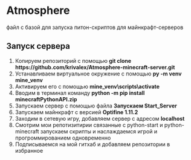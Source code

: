 <h1>Atmosphere</h1>
файл с базой для запуска питон-скриптов для майнкрафт-серверов

<h2>Запуск сервера</h2>
<ol>
<li>Копируем репозиторий с помощью <strong>git clone https://github.com/krivalex/Atmosphere-minecraft-server.git</strong></li>
<li>Устанавливаем виртуальное окружение с помощью <strong>py -m venv mine_venv</strong></li>
<li>Активируем его с помощью <strong>mine_venv\scripts\activate</strong></li>
<li>Вводим в терминал команду <strong>python -m pip install minecraftPythonAPI.zip</strong></li>
<li>Запускаем сервер с помощью файла <strong>Запускаем Start_Server</strong></li>
<li>Запускаем майнкрафт с версией <strong>Optifine 1.11.2</strong></li>
<li>Заходим в сетевую игру, добавляем сервер с адресом <strong>localhost</strong></li>
<li>Смотрим мои репотизитирии связанные с python-start и python-minecraft запускаем скрипты и наслаждаемся игрой и прогроммированием одновременно</li>
<li>Подписываемся на мой гитхаб и добавляем репозитории в избранное</li>
</ol>
